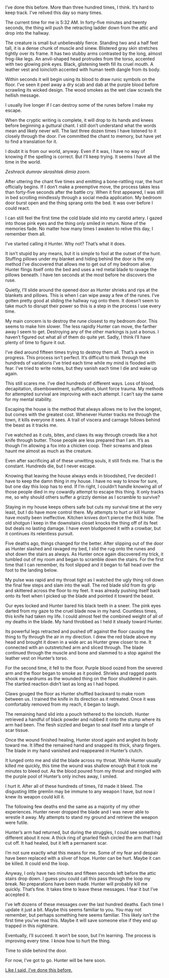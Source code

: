 I’ve done this before. More than three hundred times, I think. It’s hard to keep track. I've relived this day so many times.

The current time for me is 5:32 AM. In forty-five minutes and twenty seconds, the thing will push the retracting ladder down from the attic and drop into the hallway.

The creature is small but unbelievably fierce. Standing two and a half feet tall, it is a dense chunk of muscle and sinew. Blistered gray skin stretches tightly over its frame. It has two stubby arms contrasted by the long, almost frog-like legs. An anvil-shaped head protrudes from the torso, accented with two glowing pink eyes. Black, glistening teeth fill its cruel mouth. A leather vest and loincloth accented with human teeth dangle from its body.

Within seconds it will begin using its blood to draw runic symbols on the floor. I’ve seen it peel away a dry scab and dab at the purple blood before scrawling its wicked design. The wood smokes as the wet claw scrawls the hellish message.

I usually live longer if I can destroy some of the runes before I make my escape.

When the cryptic writing is complete, it will drop to its hands and knees before beginning a guttural chant. I still don’t understand what the words mean and likely never will. The last three dozen times I have listened to it closely through the door. I’ve committed the chant to memory, but have yet to find a translation for it.

I doubt it is from our world, anyway. Even if it was, I have no way of knowing if the spelling is correct. But I’ll keep trying. It seems I have all the time in the world.

*Zeshrack dumrav skrashtek dimia zoorn.*

After uttering the chant five times and emitting a bone-rattling roar, the hunt officially begins. If I don’t make a preemptive move, the process takes less than forty-five seconds after the battle cry. When it first appeared, I was still in bed scrolling mindlessly through a social media application. My bedroom door burst open and the thing sprang onto the bed. It was over before I could react.

I can still feel the first time the cold blade slid into my carotid artery. I gazed into those pink eyes and the thing only smiled in return. None of the memories fade. No matter how many times I awaken to relive this day, I remember them all.

I’ve started calling it Hunter. Why not? That’s what it does.

It isn’t stupid by any means, but it is simple to fool at the outset of the hunt. Stuffing pillows under my blanket and hiding behind the door is the only method I’ve discovered that allows me to get out of my bedroom alive. Hunter flings itself onto the bed and uses a red metal blade to ravage the pillows beneath. I have ten seconds at the most before he discovers the ruse.

Quietly, I’ll slide around the opened door as Hunter shrieks and rips at the blankets and pillows. This is when I can wipe away a few of the runes. I’ve gotten pretty good at sliding the hallway rug onto them. It doesn’t seem to take much to disrupt their power so this is a step in the process I use every time.

My main concern is to destroy the rune closest to my bedroom door. This seems to make him slower. The less rapidly Hunter can move, the farther away I seem to get. Destroying any of the other markings is just a bonus. I haven’t figured out what all of them do quite yet. Sadly, I think I’ll have plenty of time to figure it out.

I’ve died around fifteen times trying to destroy them all. That’s a work in progress. This process isn’t perfect. It’s difficult to think through the hundreds of variations I’ve tried each time while my mind is flooded with fear. I’ve tried to write notes, but they vanish each time I die and wake up again.

This still scares me. I’ve died hundreds of different ways. Loss of blood, decapitation, disembowelment, suffocation, blunt force trauma. My methods for attempted survival are improving with each attempt. I can’t say the same for my mental stability.

Escaping the house is the method that always allows me to live the longest, but comes with the greatest cost. Whenever Hunter tracks me through the town, it kills everyone it sees. A trail of viscera and carnage follows behind the beast as it tracks me.

I’ve watched as it cuts, bites, and claws its way through crowds like a hot knife through butter. Those people are less prepared than I am. It’s as though I’m allowing a fox into a chicken coop. Their screams and pleas haunt me almost as much as the creature.

Even after sacrificing all of these unwitting souls, it still finds me. That is the constant. Hundreds die, but I never escape.

Knowing that leaving the house always ends in bloodshed, I’ve decided I have to keep the damn thing in my house. I have no way to know for sure, but one day this loop has to end. If I’m right, I couldn’t handle knowing all of those people died in my cowardly attempt to escape this thing. It only tracks me, so why should others suffer a grizzly demise as I scramble to survive?

Staying in my house keeps others safe but cuts my survival time at the very least, but I do have more control there. My attempts to hurt or kill Hunter have mostly been ineffective. Kitchen knives don’t pierce the thick hide. The old shotgun I keep in the downstairs closet knocks the thing off of its feet but deals no lasting damage. I have even bludgeoned it with a crowbar, but it continues its relentless pursuit.

Five deaths ago, things changed for the better. After slipping out of the door as Hunter slashed and ravaged my bed, I slid the rug onto the runes and shot down the stairs as always. As Hunter once again discovered my trick, it tumbled out of my room and began to scramble down the stairs. For the first time that I can remember, its foot slipped and it began to fall head over the foot to the landing below.

My pulse was rapid and my throat tight as I watched the ugly thing roll down the final few steps and slam into the wall. The red blade slid from its grip and skittered across the floor to my feet. It was already pushing itself back onto its feet when I picked up the blade and pointed it toward the beast.

Our eyes locked and Hunter bared his black teeth in a sneer. The pink eyes darted from my gaze to the cruel blade now in my hand. Countless times, this knife had taken my life. I could almost feel the combined weight of all of my deaths in the blade. My hand throbbed as I held it steady toward Hunter.

Its powerful legs retracted and pushed off against the floor causing the thing to fly through the air in my direction. I drew the red blade above my head and brought it down in a wide arc as Hunter grew closer to me. It connected with an outstretched arm and sliced through. The blade continued through the muscle and bone and slammed to a stop against the leather vest on Hunter’s torso.

For the second time, it fell to the floor. Purple blood oozed from the severed arm and the floor began to smoke as it pooled. Shrieks and ragged pants shook my eardrums as the wounded thing on the floor shuddered in pain. The startled reaction didn’t last as long as I had hoped.

Claws gouged the floor as Hunter shuffled backward to make room between us. I trained the knife in its direction as it retreated. Once it was comfortably removed from my reach, it began to laugh.

The remaining hand slid into a pouch tethered to the loincloth. Hunter retrieved a handful of black powder and rubbed it onto the stump where its arm had been. The flesh sizzled and began to seal itself into a tangle of scar tissue.

Once the wound finished healing, Hunter stood again and angled its body toward me. It lifted the remained hand and snapped its thick, sharp fingers. The blade in my hand vanished and reappeared in Hunter’s clutch.

It lunged onto me and slid the blade across my throat. While Hunter usually killed me quickly, this time the wound was shallow enough that it took me minutes to bleed out. As the blood poured from my throat and mingled with the purple pool of Hunter’s only inches away, I smiled.

I hurt it. After all of these hundreds of times, I’d made it bleed. The disgusting little gremlin may be immune to any weapon I have, but now I knew its weapon could kill it.

The following few deaths end the same as a majority of my other experiences. Hunter never dropped the blade and I was never able to wrestle it away. My attempts to stand my ground and retrieve the weapon were futile.

Hunter’s arm had returned, but during the struggles, I could see something different about it now. A thick ring of gnarled flesh circled the arm that I had cut off. It had healed, but it left a permanent scar.

I’m not sure exactly what this means for me. Some of my fear and despair have been replaced with a sliver of hope. Hunter can be hurt. Maybe it can be killed. It could end the loop.

Anyway, I only have two minutes and fifteen seconds left before the attic stairs drop down. I guess you could call this pass through the loop my break. No preparations have been made. Hunter will probably kill me quickly. That’s fine. It takes time to leave these messages. I fear it but I’ve accepted it.

I’ve left dozens of these messages over the last hundred deaths. Each time I update it just a bit. Maybe this seems familiar to you. You may not remember, but perhaps something here seems familiar. This likely isn’t the first time you’ve read this. Maybe it will save someone else if they end up trapped in this nightmare.

Eventually, I’ll succeed. It won’t be soon, but I’m learning. The process is improving every time. I know how to hurt the thing.

Time to slide behind the door.

For now, I’ve got to go. Hunter will be here soon.

[Like I said, I’ve done this before.](https://www.reddit.com/r/gtripp14/comments/uyezti/making_it_easier_to_keep_track_of_my_new_releases/)